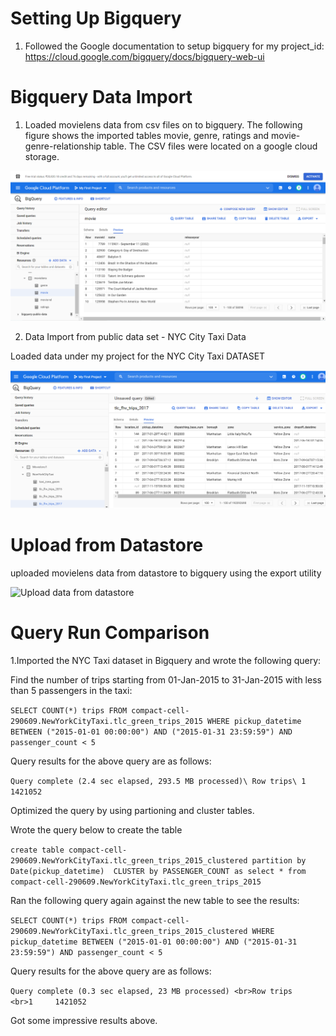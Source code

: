 # Setting Up Bigquery

1. Followed the Google documentation to setup bigquery for my project_id:
https://cloud.google.com/bigquery/docs/bigquery-web-ui

# Bigquery Data Import

1. Loaded movielens data from csv files on to bigquery. The following figure shows the imported tables movie, genre, ratings and movie-genre-relationship table. The CSV files were located on a google cloud storage.

![Data Import from csv](https://github.com/Sadiya-Dalvi/SDProfile/blob/main/2020-12-16_01-41-06.png)

2. Data Import from public data set - NYC City Taxi Data

Loaded data under my project for the  NYC City Taxi DATASET

![Data Import from Public Dataset](https://github.com/Sadiya-Dalvi/SDProfile/blob/main/publicdata.png)

# Upload from Datastore

uploaded movielens data from datastore to bigquery using the export utility

![Upload data from datastore](https://github.com/Sadiya-Dalvi/SDProfile/blob/main/datastoreupload.png)

# Query Run Comparison

1.Imported the NYC Taxi dataset in Bigquery and wrote the following query:

Find the number of trips starting from 01-Jan-2015 to 31-Jan-2015 with less than 5 passengers in the taxi:

`SELECT
  COUNT(*) trips
FROM
  compact-cell-290609.NewYorkCityTaxi.tlc_green_trips_2015
WHERE
  pickup_datetime BETWEEN ("2015-01-01 00:00:00")
  AND ("2015-01-31 23:59:59")
  AND passenger_count < 5`
  
 Query results for the above query are as follows:

`Query complete (2.4 sec elapsed, 293.5 MB processed)\
Row	trips\
1	1421052`

Optimized the query by using partioning and cluster tables. 

Wrote the query below to create the table

`create table
compact-cell-290609.NewYorkCityTaxi.tlc_green_trips_2015_clustered
partition by
Date(pickup_datetime) 
CLUSTER by PASSENGER_COUNT as
select * from compact-cell-290609.NewYorkCityTaxi.tlc_green_trips_2015`

Ran the following query again against the new table to see the results:

`SELECT
  COUNT(*) trips
FROM
  compact-cell-290609.NewYorkCityTaxi.tlc_green_trips_2015_clustered
WHERE
  pickup_datetime BETWEEN ("2015-01-01 00:00:00")
  AND ("2015-01-31 23:59:59")
  AND passenger_count < 5`

Query results for the above query are as follows:

`Query complete (0.3 sec elapsed, 23 MB processed)
<br>Row	trips	
<br>1	  1421052`

Got some impressive results above.

